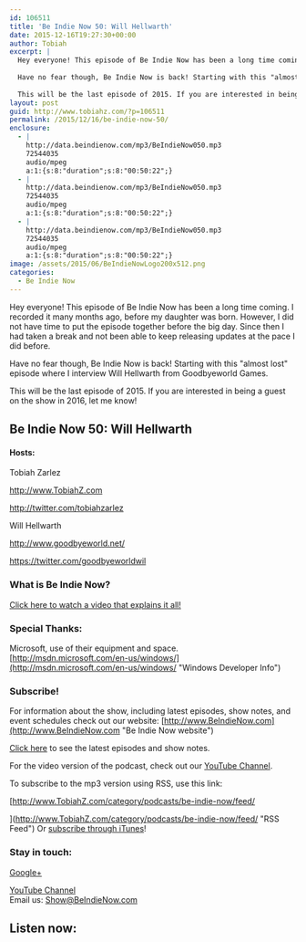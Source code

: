 ```yaml
---
id: 106511
title: 'Be Indie Now 50: Will Hellwarth'
date: 2015-12-16T19:27:30+00:00
author: Tobiah
excerpt: |
  Hey everyone! This episode of Be Indie Now has been a long time coming. I recorded it many months ago, before my daughter was born. However, I did not have time to put the episode together before the big day. Since then I had taken a break and not been able to keep releasing updates at the pace I did before.
  
  Have no fear though, Be Indie Now is back! Starting with this "almost lost" episode where I interview Will Hellwarth from Goodbyeworld Games.
  
  This will be the last episode of 2015. If you are interested in being a guest on the show in 2016, let me know!
layout: post
guid: http://www.tobiahz.com/?p=106511
permalink: /2015/12/16/be-indie-now-50/
enclosure:
  - |
    http://data.beindienow.com/mp3/BeIndieNow050.mp3
    72544035
    audio/mpeg
    a:1:{s:8:"duration";s:8:"00:50:22";}
  - |
    http://data.beindienow.com/mp3/BeIndieNow050.mp3
    72544035
    audio/mpeg
    a:1:{s:8:"duration";s:8:"00:50:22";}
  - |
    http://data.beindienow.com/mp3/BeIndieNow050.mp3
    72544035
    audio/mpeg
    a:1:{s:8:"duration";s:8:"00:50:22";}
image: /assets/2015/06/BeIndieNowLogo200x512.png
categories:
  - Be Indie Now
---
```

Hey everyone! This episode of Be Indie Now has been a long time coming. I recorded it many months ago, before my daughter was born. However, I did not have time to put the episode together before the big day. Since then I had taken a break and not been able to keep releasing updates at the pace I did before.

Have no fear though, Be Indie Now is back! Starting with this "almost lost" episode where I interview Will Hellwarth from Goodbyeworld Games.

This will be the last episode of 2015. If you are interested in being a guest on the show in 2016, let me know!

<!--more-->

## Be Indie Now 50: Will Hellwarth

#### Hosts:

Tobiah Zarlez
  
<a href="http://www.TobiahZ.com" target="_blank">http://www.TobiahZ.com</a>
  
<a title="Tobiah Twitter" href="http://twitter.com/TobiahZarlez" target="_blank">http://twitter.com/tobiahzarlez</a>

Will Hellwarth
  
<a href="http://www.goodbyeworld.net/" target="_blank">http://www.goodbyeworld.net/</a>
  
<a href="https://twitter.com/goodbyeworldwil" target="_blank">https://twitter.com/goodbyeworldwil</a>

### What is Be Indie Now?

[Click here to watch a video that explains it all!](https://www.youtube.com/watch?v=lC6gmAcGOpM)

### Special Thanks:

Microsoft, use of their equipment and space. [http://msdn.microsoft.com/en-us/windows/](http://msdn.microsoft.com/en-us/windows/ "Windows Developer Info")

### Subscribe!

For information about the show, including latest episodes, show notes, and event schedules check out our website: [http://www.BeIndieNow.com](http://www.BeIndieNow.com "Be Indie Now website")

[Click here](http://www.BeIndieNow.com/ "Be Indie Now episodes and show notes") to see the latest episodes and show notes.

For the video version of the podcast, check out our <a title="YouTube" href="http://www.youtube.com/channel/UCW6QQfnk1In7woq619zgD0g" target="_blank">YouTube Channel</a>.

To subscribe to the mp3 version using RSS, use this link:
  
[http://www.TobiahZ.com/category/podcasts/be-indie-now/feed/
  
](http://www.TobiahZ.com/category/podcasts/be-indie-now/feed/ "RSS Feed") Or <a title="iTunes" href="https://itunes.apple.com/us/podcast/be-indie-now/id734501818 " target="_blank">subscribe through iTunes</a>!

### Stay in touch:

<a href="https://plus.google.com/105885018850238693949" target="_blank" rel="publisher">Google+</a>
  
<a title="YouTube" href="http://www.youtube.com/channel/UCW6QQfnk1In7woq619zgD0g" target="_blank">YouTube Channel<br /> </a>Email us: <Show@BeIndieNow.com>

## Listen now: